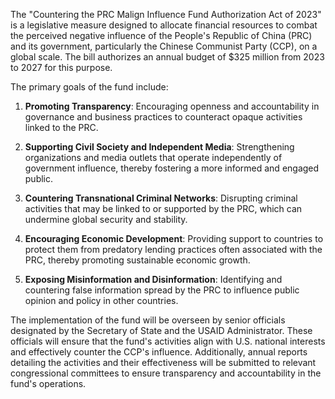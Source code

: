 The "Countering the PRC Malign Influence Fund Authorization Act of 2023" is a legislative measure designed to allocate financial resources to combat the perceived negative influence of the People's Republic of China (PRC) and its government, particularly the Chinese Communist Party (CCP), on a global scale. The bill authorizes an annual budget of $325 million from 2023 to 2027 for this purpose.

The primary goals of the fund include:

1. **Promoting Transparency**: Encouraging openness and accountability in governance and business practices to counteract opaque activities linked to the PRC.

2. **Supporting Civil Society and Independent Media**: Strengthening organizations and media outlets that operate independently of government influence, thereby fostering a more informed and engaged public.

3. **Countering Transnational Criminal Networks**: Disrupting criminal activities that may be linked to or supported by the PRC, which can undermine global security and stability.

4. **Encouraging Economic Development**: Providing support to countries to protect them from predatory lending practices often associated with the PRC, thereby promoting sustainable economic growth.

5. **Exposing Misinformation and Disinformation**: Identifying and countering false information spread by the PRC to influence public opinion and policy in other countries.

The implementation of the fund will be overseen by senior officials designated by the Secretary of State and the USAID Administrator. These officials will ensure that the fund's activities align with U.S. national interests and effectively counter the CCP's influence. Additionally, annual reports detailing the activities and their effectiveness will be submitted to relevant congressional committees to ensure transparency and accountability in the fund's operations.